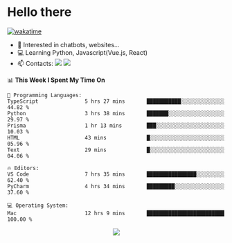 # Hello there

[![wakatime](https://wakatime.com/badge/user/018bd4cf-9224-4729-b4f3-31fc6a93ca34.svg)](https://wakatime.com/@flamescoder)

- 👀 Interested in chatbots, websites...
- 💻 Learning Python, Javascript(Vue.js, React)
- 📫 Contacts: <a href="https://t.me/FlameCoder0_0" target="_blank"><img src="https://img.shields.io/badge/telegram-0088cc?logo=telegram&logoColor=white"/></a> <a href="https://discord.gg/3wt8QRndjm" target="_blank"><img src="https://img.shields.io/badge/discord-5865F2?logo=discord&logoColor=white"/></a>

<!--START_SECTION:waka-->
📊 **This Week I Spent My Time On** 

```text
💬 Programming Languages: 
TypeScript               5 hrs 27 mins       ███████████░░░░░░░░░░░░░░   44.82 % 
Python                   3 hrs 38 mins       ███████░░░░░░░░░░░░░░░░░░   29.97 % 
Prisma                   1 hr 13 mins        ███░░░░░░░░░░░░░░░░░░░░░░   10.03 % 
HTML                     43 mins             █░░░░░░░░░░░░░░░░░░░░░░░░   05.96 % 
Text                     29 mins             █░░░░░░░░░░░░░░░░░░░░░░░░   04.06 % 

🔥 Editors: 
VS Code                  7 hrs 35 mins       ████████████████░░░░░░░░░   62.40 % 
PyCharm                  4 hrs 34 mins       █████████░░░░░░░░░░░░░░░░   37.60 % 

💻 Operating System: 
Mac                      12 hrs 9 mins       █████████████████████████   100.00 % 
```


<!--END_SECTION:waka-->

<div align="center">
  <img src="https://komarev.com/ghpvc/?username=FlamesC0der&style=flat-square&color=red"/>
</div>
